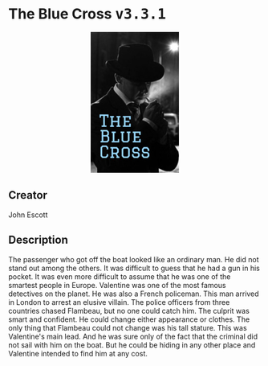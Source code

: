 
# The Blue Cross <kbd>v3.3.1</kbd>

<center>
  <img src="./cover-1024.jpg"/>
</center>

## Creator
John Escott

## Description
The passenger who got off the boat looked like an ordinary man. He did not stand out among the others. It was difficult to guess that he had a gun in his pocket. It was even more difficult to assume that he was one of the smartest people in Europe. Valentine was one of the most famous detectives on the planet. He was also a French policeman. This man arrived in London to arrest an elusive villain. The police officers from three countries chased Flambeau, but no one could catch him. The culprit was smart and confident. He could change either appearance or clothes. The only thing that Flambeau could not change was his tall stature. This was Valentine's main lead. And he was sure only of the fact that the criminal did not sail with him on the boat. But he could be hiding in any other place and Valentine intended to find him at any cost.
